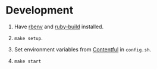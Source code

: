 
# Development

1. Have [rbenv](https://github.com/rbenv/rbenv) and
   [ruby-build](https://github.com/rbenv/ruby-build) installed.

2. `make setup`.

3. Set environment variables from [Contentful](https://www.contentful.com/) in
   `config.sh`.

4. `make start`
